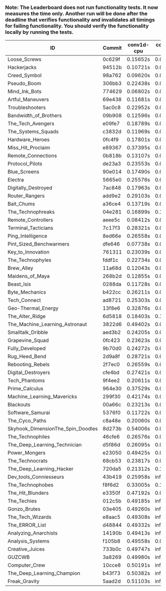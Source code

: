 ### Note: The Leaderboard does not run functionality tests. It now measures the time only. Another run will be done after the deadline that verifies functionality and invalidates all timings for failing functionality. You should verify the functionality locally by running the tests.

|ID|Commit|conv1d-cpu|conv1d-gpu|DWSPConv2D-gpu|gemm-gpu|avg|
|-|-|-|-|-|-|-|
|Loose_Screws|0c629f|0.15652s|0.07161s|3.02679s|1.83710s|1.27301s|
|Hackerjacks|94512b|0.10721s|0.06189s|3.02701s|1.90761s|1.27593s|
|Creed_Symbol|98a762|0.09620s|0.04857s|3.10255s|1.86646s|1.27845s|
|Pseudo_Boom|306bb3|0.22438s|0.04455s|2.99469s|1.91628s|1.29498s|
|Mind_Ink_Bots|774629|0.06802s|0.06694s|3.11386s|1.94487s|1.29843s|
|Artful_Maneuvers|69e438|0.11681s|0.07476s|3.04853s|1.96117s|1.30032s|
|Troubleshooters|5ac0c8|0.22952s|0.06134s|3.06361s|1.86704s|1.30538s|
|Bandwidth_of_Brothers|09b908|0.12596s|0.07111s|3.07734s|1.95642s|1.30771s|
|The_Tech_Avengers|e09fe7|0.18789s|0.06102s|3.11020s|1.91073s|1.31746s|
|The_Systems_Squads|c3832d|0.11969s|0.04563s|3.16620s|1.95333s|1.32121s|
|Hardware_Heroes|0fc4f9|0.17801s|0.06994s|3.10147s|1.93867s|1.32202s|
|Miss_Hit_Proclaim|e89367|0.37395s|0.06986s|3.00557s|1.84954s|1.32473s|
|Remote_Connections|0b818b|0.13107s|0.04971s|3.17735s|1.95014s|1.32707s|
|Protocol_Pilots|de23a3|0.23553s|0.07015s|3.10962s|1.91461s|1.33248s|
|Blue_Screens|90e014|0.17490s|0.06374s|3.03988s|2.06908s|1.33690s|
|Electra|5665e0|0.25576s|0.06554s|3.08912s|1.93853s|1.33724s|
|Digitally_Destroyed|7ac848|0.17963s|0.07146s|3.15548s|1.97234s|1.34473s|
|Router_Rangers|add9e2|0.29103s|0.06905s|3.08426s|1.94036s|1.34617s|
|Bait_Chums|a36ce4|0.13719s|0.08738s|3.07977s|2.08134s|1.34642s|
|The_Technophreaks|04e281|0.16899s|0.15150s|3.12481s|1.94237s|1.34692s|
|Remote_Controllers|aeee5c|0.08412s|0.04765s|3.29532s|1.96205s|1.34728s|
|Terminal_Tacticians|7c17f3|0.28321s|0.06530s|3.09830s|1.94600s|1.34820s|
|Ping_Intelligence|8ed66e|0.26558s|0.06227s|3.10254s|1.96795s|1.34958s|
|Pint_Sized_Benchwarmers|dfe646|0.07738s|0.05181s|3.39074s|1.96087s|1.37020s|
|Key_to_Innovation|761311|0.23039s|0.04614s|3.13234s|2.09243s|1.37533s|
|The_Technophyles|fddf1c|0.22734s|0.04280s|3.26114s|1.98111s|1.37810s|
|Brew_Alley|11a68d|0.12043s|0.04723s|3.43506s|1.95033s|1.38826s|
|Maidens_of_Maya|268b2d|0.12855s|0.06822s|3.15759s|2.20687s|1.39031s|
|Beast_Isis|0288da|0.11728s|0.09208s|3.19292s|2.16123s|1.39088s|
|Byte_Mechanics|b422cc|0.26211s|0.06238s|3.04413s|2.21898s|1.39690s|
|Tech_Connect|ad8721|0.25303s|0.07124s|3.11859s|2.17709s|1.40499s|
|Geo-Thermal_Energy|13f8e6|0.32876s|0.07301s|3.02696s|2.19806s|1.40669s|
|The_Alter_Ridge|6d5818|0.18403s|0.10243s|3.11575s|2.25550s|1.41443s|
|The_Machine_Learning_Astronaut|3822d6|0.49402s|0.07487s|3.07500s|2.05003s|1.42348s|
|Smalltalk_Dribble|aed3b2|0.24205s|0.06647s|3.39394s|1.99396s|1.42411s|
|Grapevine_Squad|0fc423|0.23623s|0.06639s|3.37258s|2.02364s|1.42471s|
|Fully_Developed|9b70d0|0.24272s|0.06691s|3.12397s|2.28012s|1.42843s|
|Rug_Heed_Bend|2d9a8f|0.28721s|0.05565s|3.04507s|2.34405s|1.43299s|
|Rebooting_Rebels|2f7ec0|0.26559s|0.06715s|3.36052s|2.04874s|1.43550s|
|Digital_Destroyers|cfe4bd|0.27421s|0.06541s|3.35326s|2.07926s|1.44303s|
|Tech_Phantoms|9f4ee2|0.20611s|0.08947s|3.52609s|2.05609s|1.46944s|
|Prime_Calculus|964e30|0.37529s|0.08551s|3.33885s|2.13705s|1.48417s|
|Machine_Learning_Mavericks|299f30|0.42174s|0.07440s|3.15571s|2.30201s|1.48846s|
|Blackouts|00a66c|0.23213s|0.06847s|3.13576s|2.53539s|1.49294s|
|Software_Samurai|5376f0|0.11722s|0.04655s|3.14157s|2.70164s|1.50175s|
|The_Cyco_Paths|c8a48e|0.20060s|0.07728s|3.57989s|2.37545s|1.55831s|
|Skyhook_DimensionThe_Spin_Doodles|8d273b|0.54006s|0.06834s|3.10894s|2.70614s|1.60587s|
|The_Technophiles|46cfe6|0.26576s|0.06604s|3.11040s|4.64197s|2.02104s|
|The_Deep_Learning_Technician|d5f86d|0.26095s|0.06833s|3.12152s|4.67150s|2.03057s|
|Power_Mongers|e23050|0.49425s|0.04703s|3.13362s|4.59840s|2.06833s|
|The_Technocrats|68cb53|0.23817s|0.08707s|3.18979s|5.87969s|2.34868s|
|The_Deep_Learning_Hacker|720da5|0.21312s|0.13291s|infs|2.78955s|infs|
|Dev_tools_Conniesseurs|43b419|0.25958s|infs|infs|4.61829s|infs|
|The_Technophobes|f8f6d2|0.33005s|0.19205s|infs|1.94423s|infs|
|The_Hit_Blunders|e3350f|0.47192s|0.06137s|infs|4.53783s|infs|
|The_Techies|012c5b|0.49185s|infs|infs|4.67562s|infs|
|Gonzo_Brutes|03e405|0.49260s|infs|infs|4.65360s|infs|
|The_Tech_Wizards|e8aac5|0.49308s|infs|infs|4.66062s|infs|
|The_ERROR_List|d48844|0.49332s|infs|infs|4.60821s|infs|
|Analyzing_Anarchists|14190b|0.49413s|infs|infs|4.80576s|infs|
|Analysis_Systems|f105b8|0.49558s|0.05458s|infs|infs|infs|
|Creative_Juices|733b0c|0.49747s|infs|infs|4.63387s|infs|
|GUZCWB|3a8269|0.49980s|infs|infs|4.68544s|infs|
|Computer_Crew|10cce8|0.50191s|infs|infs|4.61084s|infs|
|The_Deep_Learning_Champion|b43f73|0.50382s|infs|infs|4.65314s|infs|
|Freak_Gravity|5aad2d|0.51103s|infs|infs|4.70490s|infs|
